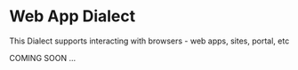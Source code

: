 Web App Dialect
===============

This Dialect supports interacting with browsers - web apps, sites, portal, etc

COMING SOON ...
